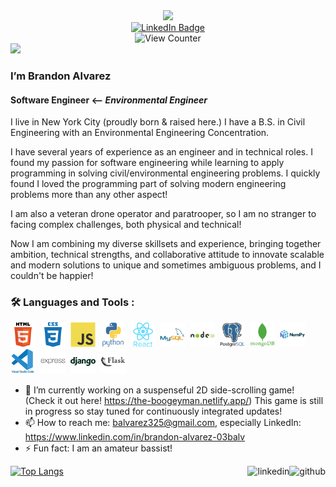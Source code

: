
<div id="header" align="center">
  <img src="https://media.giphy.com/media/ule4vhcY1xEKQ/giphy.gif" width="200"/>
</div>

<div id="badges" align="center">
  <a href="https://www.linkedin.com/in/brandon-alvarez-03balv/">
    <img src="https://img.shields.io/badge/LinkedIn-blue?style=for-the-badge&logo=linkedin&logoColor=white" alt="LinkedIn Badge"/>
  </a>
</div>

<div align="center">
<img src="https://komarev.com/ghpvc/?username=Brandon-Alvarez-03&style=flat-square&color=blue" alt="View Counter"/>
</div>




<img src="https://media.giphy.com/media/3ornk57KwDXf81rjWM/giphy.gif" width="100px"/>

### I’m Brandon Alvarez
#### **Software** Engineer <-- *Environmental Engineer*  
I live in New York City (proudly born & raised here.)
I have a B.S. in Civil Engineering with an Environmental Engineering Concentration. 

I have several years of experience as an engineer and in technical roles. I found my passion for software engineering while learning to apply programming in solving civil/environmental engineering problems.
I quickly found I loved the programming part of solving modern engineering problems more than any other aspect!

I am also a veteran drone operator and paratrooper, so I am no stranger to facing complex challenges, both physical and technical!

Now I am combining my diverse skillsets and experience, bringing together ambition, technical strengths, and collaborative attitude to innovate scalable and modern solutions to unique and sometimes ambiguous problems, and I couldn't be happier!

### :hammer_and_wrench: Languages and Tools :
<div>
  
  <img src="https://github.com/devicons/devicon/blob/master/icons/html5/html5-original-wordmark.svg" title="HTML5" alt="HTML" width="40" height="40"/>&nbsp;
  <img src="https://github.com/devicons/devicon/blob/master/icons/css3/css3-plain-wordmark.svg"  title="CSS3" alt="CSS" width="40" height="40"/>&nbsp;
  <img src="https://github.com/devicons/devicon/blob/master/icons/javascript/javascript-original.svg" title="JavaScript" alt="JavaScript" width="40" height="40"/>&nbsp;
      <img src="https://github.com/devicons/devicon/blob/master/icons/python/python-original-wordmark.svg" title="Python" alt="Python" width="40" height="40"/>&nbsp;
    <img src="https://github.com/devicons/devicon/blob/master/icons/react/react-original-wordmark.svg" title="React" alt="React" width="40" height="40"/>&nbsp;
  <img src="https://github.com/devicons/devicon/blob/master/icons/mysql/mysql-original-wordmark.svg" title="MySQL"  alt="MySQL" width="40" height="40"/>&nbsp;
  <img src="https://github.com/devicons/devicon/blob/master/icons/nodejs/nodejs-original-wordmark.svg" title="NodeJS" alt="NodeJS" width="40" height="40"/>&nbsp;
      <img src="https://github.com/devicons/devicon/blob/master/icons/postgresql/postgresql-original-wordmark.svg" title="PostgreSQL"  alt="PostgreSQL" width="40" height="40"/>&nbsp;
        <img src="https://github.com/devicons/devicon/blob/master/icons/mongodb/mongodb-plain-wordmark.svg" title="MongoDB"  alt="MongoDB" width="40" height="40"/>&nbsp;
  <img src="https://github.com/devicons/devicon/blob/master/icons/numpy/numpy-original-wordmark.svg" title="Numpy"  alt="Numpy" width="40" height="40"/>&nbsp;
  <img src="https://github.com/devicons/devicon/blob/master/icons/vscode/vscode-original-wordmark.svg" title="VSCode"  alt="VSCode" width="40" height="40"/>&nbsp;
  <img src="https://github.com/devicons/devicon/blob/master/icons/express/express-original-wordmark.svg" title="Express"  alt="Express" width="40" height="40"/>&nbsp;
  <img src="https://github.com/devicons/devicon/blob/master/icons/django/django-plain-wordmark.svg" title="Django"  alt="Django" width="40" height="40"/>&nbsp;
  <img src="https://github.com/devicons/devicon/blob/master/icons/flask/flask-original-wordmark.svg" title="Flask"  alt="Flask" width="40" height="40"/>&nbsp;










- 🔭 I’m currently working on a suspenseful 2D side-scrolling game! (Check it out here! https://the-boogeyman.netlify.app/) This game is still in progress so stay tuned for continuously integrated updates! 
- 📫 How to reach me: balvarez325@gmail.com, especially LinkedIn: https://www.linkedin.com/in/brandon-alvarez-03balv 
- ⚡ Fun fact: I am an amateur bassist! 


[<img src='https://cdn.jsdelivr.net/npm/simple-icons@3.0.1/icons/github.svg' alt='github' height='50' align="right">](https://github.com/https://github.com/Brandon-Alvarez-03)  [<img src='https://cdn.jsdelivr.net/npm/simple-icons@3.0.1/icons/linkedin.svg' alt='linkedin' height='50' align="right">](https://www.linkedin.com/in/brandon-alvarez-03balv/)  

[![Top Langs](https://github-readme-stats.vercel.app/api/top-langs/?username=Brandon-Alvarez-03&layout=compact&theme=gruvbox_light)](https://github.com/Brandon-Alvarez-03/github-readme-stats)



<!---
Brandon-Alvarez-03/Brandon-Alvarez-03 is a ✨ special ✨ repository because its `README.md` (this file) appears on your GitHub profile.
You can click the Preview link to take a look at your changes.
--->

